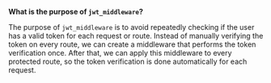 **What is the purpose of `jwt_middleware`?**

The purpose of `jwt_middleware` is to avoid repeatedly checking if the user has a valid token for each request or route. Instead of manually verifying the token on every route, we can create a middleware that performs the token verification once. After that, we can apply this middleware to every protected route, so the token verification is done automatically for each request.